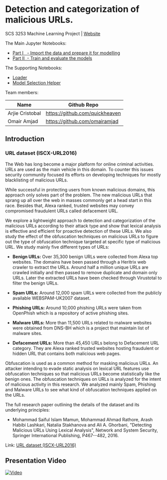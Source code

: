 # Detection and categorization of malicious URLs.
SCS 3253 Machine Learning Project | [Website](https://quickheaven.github.io/scs-3253-machine-learning/)

The Main Jupyter Notebooks:
* [Part I&nbsp;&nbsp; - Import the data and prepare it for modelling](https://nbviewer.org/github/quickheaven/scs-3253-machine-learning/blob/977a523a096097b350ec78cfcfc7357142e0fe1e/Part_I_Import_the_data_and_prepare_it_for_modeling.ipynb)
* [Part II&nbsp; - Train and evaluate the models](https://nbviewer.org/github/quickheaven/scs-3253-machine-learning/blob/977a523a096097b350ec78cfcfc7357142e0fe1e/Part_II_Train_and_evaluate_the_model.ipynb)

The Supporting Notebooks:
* [Loader](https://nbviewer.org/github/quickheaven/scs-3253-machine-learning/blob/977a523a096097b350ec78cfcfc7357142e0fe1e/loader_nb.ipynb)
* [Model Selection Helper](https://nbviewer.org/github/quickheaven/scs-3253-machine-learning/blob/977a523a096097b350ec78cfcfc7357142e0fe1e/model_selection_helper_nb.ipynb)

Team members:


| Name | Github Repo |
| --- | --- |
| Arjie Cristobal  | https://github.com/quickheaven |
| Omair Amjad | https://github.com/omairamjad |


## Introduction

### URL dataset (ISCX-URL2016)

The Web has long become a major platform for online criminal activities. URLs are used as the main vehicle in this domain. To counter this issues security community focused its efforts on developing techniques for mostly blacklisting of malicious URLs.

While successful in protecting users from known malicious domains, this approach only solves part of the problem. The new malicious URLs that sprang up all over the web in masses commonly get a head start in this race. Besides that, Alexa ranked, trusted websites may convey compromised fraudulent URLs called defacement URL.

We explore a lightweight approach to detection and categorization of the malicious URLs according to their attack type and show that lexical analysis is effective and efficient for proactive detection of these URLs. We also study the effect of the obfuscation techniques on malicious URLs to figure out the type of obfuscation technique targeted at specific type of malicious URL. We study mainly five different types of URLs:

* **Benign URLs:** Over 35,300 benign URLs were collected from Alexa top websites. The domains have been passed through a Heritrix web crawler to extract the URLs. Around half a million unique URLs are crawled initially and then passed to remove duplicate and domain only URLs. Later the extracted URLs have been checked through Virustotal to filter the benign URLs.

* **Spam URLs:** Around 12,000 spam URLs were collected from the publicly available WEBSPAM-UK2007 dataset.

* **Phishing URLs:** Around 10,000 phishing URLs were taken from OpenPhish which is a repository of active phishing sites.

* **Malware URLs:** More than 11,500 URLs related to malware websites were obtained from DNS-BH which is a project that maintain list of malware sites.

* **Defacement URLs:** More than 45,450 URLs belong to Defacement URL category. They are Alexa ranked trusted websites hosting fraudulent or hidden URL that contains both malicious web pages.

Obfuscation is used as a common method for masking malicious URLs. An attacker intending to evade static analysis on lexical URL features use obfuscation techniques so that malicious URLs become statistically like the benign ones. The obfuscation techniques on URLs is analyzed for the intent of malicious activity in this research. We analyzed mainly Spam, Phishing and Malware URLs to see what kind of obfuscation techniques applied on the URLs.

The full research paper outlining the details of the dataset and its underlying principles:

* Mohammad Saiful Islam Mamun, Mohammad Ahmad Rathore, Arash Habibi Lashkari, Natalia Stakhanova and Ali A. Ghorbani, "Detecting Malicious URLs Using Lexical Analysis", Network and System Security, Springer International Publishing, P467--482, 2016.

Link: [URL dataset (ISCX-URL2016)](https://www.unb.ca/cic/datasets/url-2016.html)

## Presentation Video

[![Video](https://img.youtube.com/vi/oWWZMBJq-Zk/0.jpg)](https://youtu.be/oWWZMBJq-Zk)

